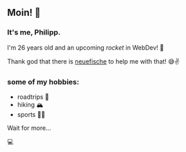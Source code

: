 ## Moin! 👋

### It's me, **Philipp**.

I'm 26 years old and an upcoming *rocket* in WebDev! 🚀

Thank god that there is [neuefische](https://www.neuefische.de/) to help me with that! 😅✌️

### some of my hobbies:
- roadtrips 🚐
- hiking 🏔
- sports 🏋🏻

Wait for more...

💻 

<!--

- 🔭 I’m currently working on ...
- 🌱 I’m currently learning ...
- 👯 I’m looking to collaborate on ...
- 🤔 I’m looking for help with ...
- 💬 Ask me about ...
- 📫 How to reach me: ...
- 😄 Pronouns: ...
- ⚡ Fun fact: ...
-->

